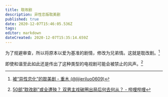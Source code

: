 ```yaml
---
title: 耽改剧
description: 异性恋版耽美剧
published: true
date: 2020-12-07T15:46:05.536Z
tags:
editor: markdown
dateCreated: 2020-12-07T15:35:14.659Z
---
```


为了规避审查，所以将原本以爱为基准的剧情，修改为兄弟情。这就是耽改剧。[^tjxttfvc]

[^tjxttfvc]: [被“异性恋化”的耽美剧 - 重木 (@lijieriluo0609)](https://web.archive.org/web/20201207152903if_/https://matters.news/@lijieriluo0609/被-异性恋化-的耽美剧-bafyreiderqpzsby6qo6tjxttfvcht6ogqzww55t5p4rdphmwojkwxynos4)

即使和谐至此如此还是传出了这种类型的电视剧可能会被禁止的风声。[^cv5121469]

[^cv5121469]: [50部“耽改剧”或全遭殃？ 双男主戏破圈出局后何去何从？ - 哔哩哔哩](https://archive.is/63Pl2 "https://www.bilibili.com/read/cv5121469")

<!--
+ [国产剧2020：不能爆红那就“爆雷”?_详细解读_最新资讯_热点事件_36氪](https://www.36kr.com/p/981863497526537)
+ [50部“耽改剧”或全遭殃？ 双男主戏破圈出局后何去何从？ - 哔哩哔哩](https://archive.is/63Pl2 "https://www.bilibili.com/read/cv5121469")
+ [《陈情令》热播的背后 耽美怎样影响性别文化？-南都观察-财新博客-新世纪的常识传播者-财新网](https://web.archive.org/web/20191102020711/http://nanduguancha.blog.caixin.com/archives/213785)
+ [为什么现在这么多耽改剧呢？为什么越来越多的原耽读者讨厌耽改剧呢？ - 动漫资讯(英雄联盟LOL)](https://web.archive.org/web/20201207152852/http://www.bajieyou.com/new/b762c77659fe44c094e2c68947bc87ae)
+ [耽改剧是什么意思？ - 小鸡词典](https://web.archive.org/web/20201207153122if_/https://jikipedia.com/definition/891500248)
+ [耽美IP到底能撬动多大市场？_创事记_新浪科技_新浪网](https://web.archive.org/web/20201206152849/https://finance.sina.com.cn/tech/csj/2020-11-25/doc-iiznezxs3623109.shtml)
+ [如何正确解读耽改剧的感情|爱情|小说|美文_网易订阅](https://web.archive.org/web/20201207152803/https://dy.163.com/article/FCEQ4RVD0545GN33.html)
+ [男腾讯恋与爱姬艺的故事 - 哔哩哔哩](https://archive.is/jGtOT "https://www.bilibili.com/read/cv8577456")
+ [59部已知耽改剧项目总汇.jpg (440×1885)](https://archive.is/uyiNO/33efbabda770f7065b62888475846408e8cdad54.jpg)
+ [从耽美剧到耽改剧，剧中的两位男主到底啥关系?-大河报网](https://archive.is/GkiZN "https://www.dahebao.cn/news/1518191?cid=1518191")
-->
